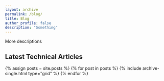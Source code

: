 ```yaml
---
layout: archive
permalink: /blog/
title: Blog 
author_profile: false
description: "Something"
---
```

More descriptions

## Latest Technical Articles

<div class="grid__wrapper">
  {% assign posts = site.posts %}
  {% for post in posts %}
    {% include archive-single.html type="grid" %}
  {% endfor %}
</div>
